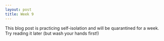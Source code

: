 ```yaml
---
layout: post
title: Week 9
---
```


This blog post is practicing self-isolation and will be quarantined for a week. Try reading it later (but wash your hands first!)
